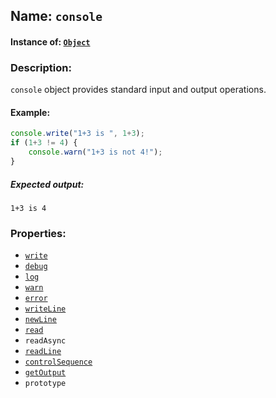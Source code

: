 ## Name: `console`

#### Instance of: [`Object`](Object.md)

### Description:

`console` object provides standard input and output operations.

#### Example:

```js
console.write("1+3 is ", 1+3);
if (1+3 != 4) {
    console.warn("1+3 is not 4!");
}
```

##### Expected output:

```
1+3 is 4
```

### Properties:

- [`write`](console.write.md)
- [`debug`](console.debug.md)
- [`log`](console.log.md)
- [`warn`](console.warn.md)
- [`error`](console.error.md)
- [`writeLine`](console.writeLine.md)
- [`newLine`](console.newLine.md)
- [`read`](console.read.md)
- `readAsync`
- [`readLine`](console.readLine.md)
- [`controlSequence`](console.controlSequence.md)
- [`getOutput`](console.getOutput.md)
- `prototype`


